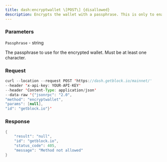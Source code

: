 ```yaml
---
title: dash:encryptwallet \[POST\] {disallowed}
description: Encrypts the wallet with a passphrase. This is only to enable encryptionfor the first time. After encryption is enabled, you will need to enterthe passphrase to use private keys.if using this RPC on the command line, remember that your shell probablysaves your command lines (including the value of the passphraseparameter). In addition, there is no RPC to completely disableencryption. If you want to return to an unencrypted wallet, you mustcreate a new wallet and restore your data from a backup made with thedumpwallet RPC.
---
```


### Parameters


`Passphrase` - string

The passphrase to use for the encrypted wallet. Must be at least one
character.

### Request

``` java
curl --location --request POST 'https://dash.getblock.io/mainnet/' 
--header 'x-api-key: YOUR-API-KEY' 
--header 'Content-Type: application/json' 
--data-raw '{"jsonrpc": "2.0",
"method": "encryptwallet",
"params": [null],
"id": "getblock.io"}'
```

###  Response

``` java
{
    "result": "null",
    "id": "getblock.io",
    "status_code": 405,
    "message": "Method not allowed"
}
```

